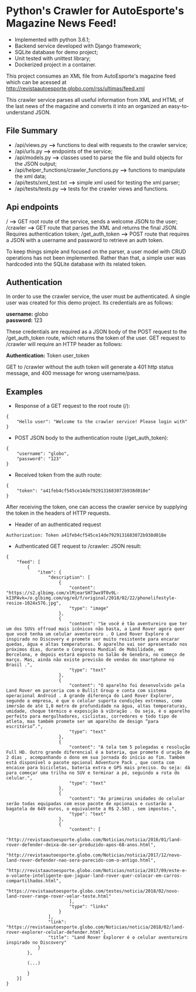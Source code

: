 # Python's Crawler for AutoEsporte's Magazine News Feed!

* Implemented with python 3.6.1;
* Backend service developed with Django framework;
* SQLite database for demo project;
* Unit tested with unittest library;
* Dockerized project in a container.

This project consumes an XML file from AutoEsporte's magazine feed which can be acessed at
http://revistaautoesporte.globo.com/rss/ultimas/feed.xml

This crawler service parses all useful information from XML and HTML of the last news of the
magazine and converts it into an organized an easy-to-understand JSON.

## File Summary

* /api/views.py  **-->** functions to deal with requests to the crawler service;
* /api/urls.py   **-->** endpoints of the service;
* /api/models.py **-->** classes used to parse the file and build objects for the JSON output;
* /api/helper_functions/crawler_functions.py **-->** functions to manipulate the xml data;
* /api/tests/xml_test.txt **-->** simple xml used for testing the xml parser;
* /api/tests/tests.py **-->** tests for the crawler views and functions.

## Api endpoints

/ **-->** GET root route of the service, sends a welcome JSON to the user;
/crawler **-->** GET route that parses the XML and returns the final JSON. Requires authentication token;
/get_auth_token **-->** POST route that requires a JSON with a username and password to retrieve an auth token.

To keep things simple and focused on the parser, a user model with CRUD operations has not been implemented. Rather than
that, a simple user was hardcoded into the SQLite database with its related token.

## Authentication

In order to use the crawler service, the user must be authenticated. A single user was created for this demo project. Its
credentials are as follows:

**username:** globo <br/>
**password:** 123

These credentials are required as a JSON body of the POST request to the /get_auth_token route, which returns
the token of the user. GET request to /crawler will require an HTTP header as follows:

**Authentication:** Token user_token

GET to /crawler without the auth token will generate a 401 http status message, and 400 message for wrong username/pass.

## Examples

* Response of a GET request to the root route (/):

```
{
    "Hello user": "Welcome to the crawler service! Please login with"
}
```

* POST JSON body to the authentication route (/get_auth_token):

```
{
	"username": "globo",
	"password": "123"	
}
```

* Received token from the auth route:

```
{
    "token": "a41feb4cf545ce14de7929131683072b938d018e"
}
```

After receiving the token, one can access the crawler service by supplying the token in the headers of HTTP requests.

* Header of an authenticated request
```
Authorization: Token a41feb4cf545ce14de7929131683072b938d018e
```

* Authenticated GET request to /crawler: JSON result:

```
{
    "feed": [
        {
            "item": {
                "description": [
                    {
                        "content": "https://s2.glbimg.com/xlMjearSH73wx9T0v9L-kI3PAvk=/e.glbimg.com/og/ed/f/original/2018/02/22/phonelifestyle-resize-1024x576.jpg",
                        "type": "image"
                    },
                    {
                        "content": "Se você é tão aventureiro que ter um dos SUVs offroad mais icônicos não basta, a Land Rover agora quer que você tenha um celular aventureiro . O Land Rover Explore é inspirado no Discovery e promete ser muito resistente para encarar quedas, água e altas temperaturas. O aparelho vai ser apresentado nos próximos dias, durante o Congresso Mundial de Mobilidade, em Bercelona, e depois estará exposto no Salão de Genebra, no começo de março. Mas, ainda não existe previsão de vendas do smartphone no Brasil .",
                        "type": "text"
                    },
                    {
                        "content": "O aparelho foi desenvolvido pela Land Rover em parceria com o Bullit Group e conta com sistema operacional Android . A grande diferença do Land Rover Explorer, segundo a empresa, é que o celular suporta condições extremas, como imersão de até 1,8 metro de profundidade na água, altas temperaturas, umidade, choque térmico e exposição à vibração . Ou seja, é o aparelho perfeito para mergulhadores, ciclistas, corredores e todo tipo de atleta, mas também promete ser um aparelho de design “para escritório”.",
                        "type": "text"
                    },
                    {
                        "content": "A tela tem 5 polegadas e resolução Full HD. Outro grande diferencial é a bateria, que promete d uração de 2 dias , acompanhando o dono em sua jornada do início ao fim. Também está disponível o pacote opcional Adventure Pack , que conta com encaixe para bicicletas, bateria extra e GPS mais preciso. Ou seja: dá para começar uma trilha no SUV e terminar a pé, seguindo a rota do celular.",
                        "type": "text"
                    },
                    {
                        "content": "As primeiras unidades do celular serão todas equipadas com esse pacote de opcionais e custarão a bagatela de 649 euros, o equivalente a R$ 2.583 , sem impostos.",
                        "type": "text"
                    },
                    {
                        "content": [
                            "http://revistaautoesporte.globo.com/Noticias/noticia/2016/01/land-rover-defender-deixa-de-ser-produzido-apos-68-anos.html",
                            "http://revistaautoesporte.globo.com/Noticias/noticia/2017/12/novo-land-rover-defender-nao-sera-parecido-com-o-antigo.html",
                            "http://revistaautoesporte.globo.com/Noticias/noticia/2017/09/este-e-o-volante-inteligente-que-jaguar-land-rover-quer-colocar-em-carros-compartilhados.html",
                            "https://revistaautoesporte.globo.com/testes/noticia/2018/02/novo-land-rover-range-rover-velar-teste.html"
                        ],
                        "type": "links"
                    }
                ],
                "link": "https://revistaautoesporte.globo.com/Noticias/noticia/2018/02/land-rover-explorer-celular-defender.html",
                "title": "Land Rover Explorer é o celular aventureiro inspirado no Discovery"
            }
        }, 
        
        (...)
        
        }
    }]
}        
```

